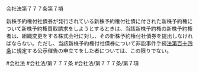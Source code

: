 会社法第７７７条第７項

新株予約権付社債券が発行されている新株予約権付社債に付された新株予約権について新株予約権買取請求をしようとするときは、当該新株予約権の新株予約権者は、組織変更をする株式会社に対し、その新株予約権付社債券を提出しなければならない。ただし、当該新株予約権付社債券について非訟事件手続[法第百十四条](会社法＿＿＿＿第１１４条第１項)に規定する公示催告の申立てをした者については、この限りでない。

#会社法
#会社法/第７７７条
#会社法/第７７７条/第７項
